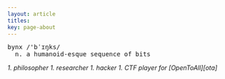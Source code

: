 ```yaml
---
layout: article
titles:
key: page-about
---
```


<pre>
bynx /'bˈɪŋks/
  n. a humanoid-esque sequence of bits
</pre>

<i>
1. philosopher
1. researcher
1. hacker
1. CTF player for [OpenToAll][ota]
</i>

[ota]: https://opentoallctf.github.io/
